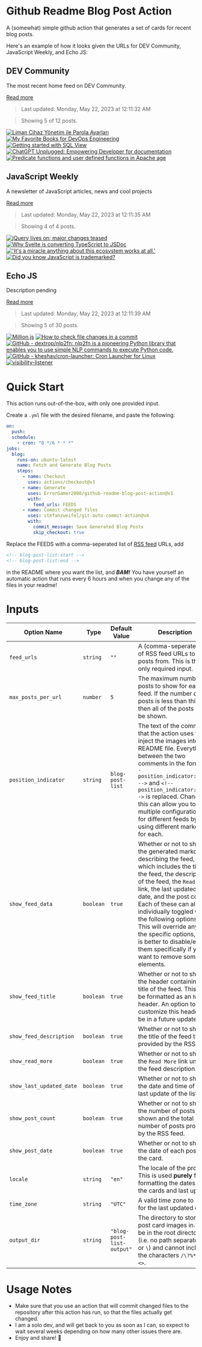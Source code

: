 # Github Readme Blog Post Action

A (somewhat) simple github action that generates a set of cards for recent blog posts.

Here's an example of how it looks given the URLs for DEV Community, JavaScript Weekly, and Echo JS:

<!-- post-list:start -->
## DEV Community

The most recent home feed on DEV Community.

[Read more](https://dev.to)
> Last updated: Monday, May 22, 2023 at 12:11:32 AM

> Showing 5 of 12 posts.

[![Liman Cihaz Yönetim ile Parola Ayarları](https://raw.githubusercontent.com/ErrorGamer2000/github-readme-blog-post-action/main/generated_files/DEV_Community/Liman_Cihaz_Yönetim_ile_Parola_Ayarları.svg)](https://dev.to/aciklab/liman-cihaz-yonetim-ile-parola-ayarlari-3o4j)
[![My Favorite Books for DevOps Engineering](https://raw.githubusercontent.com/ErrorGamer2000/github-readme-blog-post-action/main/generated_files/DEV_Community/My_Favorite_Books_for_DevOps_Engineering.svg)](https://dev.to/javinpaul/my-favorite-books-for-devops-engineering-591o)
[![Getting started with SQL View](https://raw.githubusercontent.com/ErrorGamer2000/github-readme-blog-post-action/main/generated_files/DEV_Community/Getting_started_with_SQL_View.svg)](https://dev.to/aviatorifeanyi/getting-started-with-sql-view-9dh)
[![ChatGPT Unplugged: Empowering Developer for documentation](https://raw.githubusercontent.com/ErrorGamer2000/github-readme-blog-post-action/main/generated_files/DEV_Community/ChatGPT_Unplugged__Empowering_Developer_for_documentation.svg)](https://dev.to/balagmadhu/chatgpt-unplugged-empowering-developer-for-documentation-2a6o)
[![Predicate functions and user defined functions in Apache age](https://raw.githubusercontent.com/ErrorGamer2000/github-readme-blog-post-action/main/generated_files/DEV_Community/Predicate_functions_and_user_defined_functions_in_Apache_age.svg)](https://dev.to/talhahahae/predicate-functions-and-user-defined-functions-in-apache-age-2hhj)


## JavaScript Weekly

A newsletter of JavaScript articles, news and cool projects

[Read more](https://javascriptweekly.com/)
> Last updated: Monday, May 22, 2023 at 12:11:35 AM

> Showing 4 of 4 posts.

[![jQuery lives on; major changes teased](https://raw.githubusercontent.com/ErrorGamer2000/github-readme-blog-post-action/main/generated_files/JavaScript_Weekly/jQuery_lives_on;_major_changes_teased.svg)](https://javascriptweekly.com/issues/639)
[![Why Svelte is converting TypeScript to JSDoc](https://raw.githubusercontent.com/ErrorGamer2000/github-readme-blog-post-action/main/generated_files/JavaScript_Weekly/Why_Svelte_is_converting_TypeScript_to_JSDoc.svg)](https://javascriptweekly.com/issues/638)
[!['It's a miracle anything about this ecosystem works at all.'](https://raw.githubusercontent.com/ErrorGamer2000/github-readme-blog-post-action/main/generated_files/JavaScript_Weekly/'It's_a_miracle_anything_about_this_ecosystem_works_at_all.'.svg)](https://javascriptweekly.com/issues/637)
[![Did you know JavaScript is trademarked?](https://raw.githubusercontent.com/ErrorGamer2000/github-readme-blog-post-action/main/generated_files/JavaScript_Weekly/Did_you_know_JavaScript_is_trademarked_.svg)](https://javascriptweekly.com/issues/636)


## Echo JS

Description pending

[Read more](
http://www.echojs.com
)
> Last updated: Monday, May 22, 2023 at 12:11:39 AM

> Showing 5 of 30 posts.

[![Million.js](https://raw.githubusercontent.com/ErrorGamer2000/github-readme-blog-post-action/main/generated_files/_Echo_JS_/Million.js.svg)](https://million.dev/)
[![How to check file changes in a commit](https://raw.githubusercontent.com/ErrorGamer2000/github-readme-blog-post-action/main/generated_files/_Echo_JS_/How_to_check_file_changes_in_a_commit.svg)](https://frontendroom.com/check-file-changes-in-a-commit/)
[![GitHub - dextrop/nlp2fn: nlp2fn is a pioneering Python library that enables you to use simple NLP commands to execute Python code.](https://raw.githubusercontent.com/ErrorGamer2000/github-readme-blog-post-action/main/generated_files/_Echo_JS_/GitHub_-_dextrop_nlp2fn__nlp2fn_is_a_pioneering_Python_library_that_enables_you_to_use_simple_NLP_commands_to_execute_Python_code..svg)](https://github.com/dextrop/nlp2fn)
[![GitHub - kheshav/cron-launcher: Cron Launcher for Linux](https://raw.githubusercontent.com/ErrorGamer2000/github-readme-blog-post-action/main/generated_files/_Echo_JS_/GitHub_-_kheshav_cron-launcher__Cron_Launcher_for_Linux.svg)](https://github.com/kheshav/cron-launcher)
[![visibility-listener](https://raw.githubusercontent.com/ErrorGamer2000/github-readme-blog-post-action/main/generated_files/_Echo_JS_/visibility-listener.svg)](https://www.npmjs.com/package/visibility-listener)


<!-- post-list:end -->

# Quick Start

This action runs out-of-the-box, with only one provided input.

Create a `.yml` file with the desired filename, and paste the following:

```yml
on:
  push:
  schedule:
    - cron: "0 */6 * * *"
jobs:
  blog:
    runs-on: ubuntu-latest
    name: Fetch and Generate Blog Posts
    steps:
      - name: Checkout
        uses: actions/checkout@v3
      - name: Generate
        uses: ErrorGamer2000/github-readme-blog-post-action@v1
        with:
          feed_urls: FEEDS
      - name: Commit changed files
        uses: stefanzweifel/git-auto-commit-action@v4
        with:
          commit_message: Save Generated Blog Posts
          skip_checkout: true
```

Replace the FEEDS with a comma-seperated list of [RSS feed](https://rss.com/blog/how-do-rss-feeds-work/) URLs, add

```md
<!-- blog-post-list:start -->
<!-- blog-post-list:end -->
```

in the README where you want the list, and **_BAM!_** You have yourself an automatic action that runs every 6 hours and when you change any of the files in your readme!

# Inputs

<table>
  <thead>
    <tr>
      <th>Option Name</th>
      <th>Type</th>
      <th>Default Value</th>
      <th>Description</th>
    </tr>
  </thead>
  <tbody>
    <tr>
      <td><code>feed_urls</code></td>
      <td><code>string</code></td>
      <td><code>""</code></td>
      <td>A (comma-seperated) list of RSS feed URLs to load posts from. This is the only required input.</td>
    </tr>
    <tr>
      <td><code>max_posts_per_url</code></td>
      <td><code>number</code></td>
      <td><code>5</code></td>
      <td>The maximum number of posts to show for each feed. If the number of posts is less than this, then all of the posts will be shown.</td>
    </tr>
    <tr>
      <td><code>position_indicator</code></td>
      <td><code>string</code></td>
      <td><code>blog-post-list</code></td>
      <td>The text of the comments that the action uses to inject the images into the README file. Everything between the two comments in the form <code>&lt;!-- position_indicator:start --&gt;</code> and <code>&lt;!-- position_indicator:end --&gt;</code> is replaced. Changing this can allow you to use multiple configurations for different feeds by using different markers for each.</td>
    </tr>
    <tr>
      <td><code>show_feed_data</code></td>
      <td><code>boolean</code></td>
      <td><code>true</code></td>
      <td>Whether or not to show the generated markdown describing the feed, which includes the title of the feed, the description of the feed, the <code>Read More</code> link, the last updated date, and the post count. Each of these can also be individually toggled with the following options. This will override any of the specific options, so it is better to disable/enable them specifically if you want to remove some elements.</td>
    </tr>
    <tr>
      <td><code>show_feed_title</code></td>
      <td><code>boolean</code></td>
      <td><code>true</code></td>
      <td>Whether or not to show the header containing the title of the feed. This will be formatted as an <code>h2</code> header. An option to customize this header will be in a future update.</td>
    </tr>
    <tr>
      <td><code>show_feed_description</code></td>
      <td><code>boolean</code></td>
      <td><code>true</code></td>
      <td>Whether or not to show the title of the feed that is provided by the RSS feed.</td>
    </tr>
    <tr>
      <td><code>show_read_more</code></td>
      <td><code>boolean</code></td>
      <td><code>true</code></td>
      <td>Whether or not to show the <code>Read More</code> link under the feed description.</td>
    </tr>
    <tr>
      <td><code>show_last_updated_date</code></td>
      <td><code>boolean</code></td>
      <td><code>true</code></td>
      <td>Whether or not to show the date and time of the last update of the list.</td>
    </tr>
    <tr>
      <td><code>show_post_count</code></td>
      <td><code>boolean</code></td>
      <td><code>true</code></td>
      <td>Whether or not to show the number of posts shown and the total number of posts provided by the RSS feed.</td>
    </tr>
    <tr>
      <td><code>show_post_date</code></td>
      <td><code>boolean</code></td>
      <td><code>true</code></td>
      <td>Whether or not to show the date of each post on the card.</td>
    </tr>
    <tr>
      <td><code>locale</code></td>
      <td><code>string</code></td>
      <td><code>"en"</code></td>
      <td>The locale of the project. This is used <strong>purely</strong> for formatting the dates of the cards and last update.</td>
    </tr>
    <tr>
      <td><code>time_zone</code></td>
      <td><code>string</code></td>
      <td><code>"UTC"</code></td>
      <td>A valid time zone to use for the last updated date.</td>
    </tr>
    <tr>
      <td><code>output_dir</code></td>
      <td><code>string</code></td>
      <td><code>"blog-post-list-output"</code></td>
      <td>The directory to store the post card images in. Must be in the root directory (i.e. no path separators <code>/</code> or <code>\</code>) and cannot include the characters <code>/\?%*:|"&lt;&gt;</code>.</td>
    </tr>
<!--
    <tr>
      <td><code></code></td>
      <td><cde></cde></td>
      <td><code></code></td>
      <td></td>
    </tr>
-->
  </tbody>
</table>

# Usage Notes

- Make sure that you use an action that will commit changed files to the repository after this action has run, so that the files actually get changed.
- I am a solo dev, and will get back to you as soon as I can, so expect to wait several weeks depending on how many other issues there are.
- Enjoy and share! 🤗
